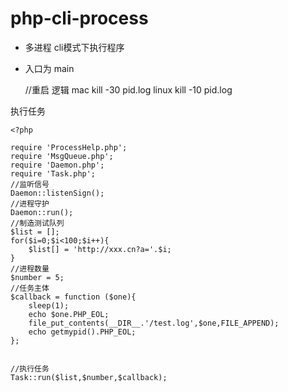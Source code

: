# php-cli-process
- 多进程 cli模式下执行程序
- 入口为 main

  //重启 逻辑  mac  kill -30 pid.log   linux kill -10 pid.log
  
执行任务
```
<?php

require 'ProcessHelp.php';
require 'MsgQueue.php';
require 'Daemon.php';
require 'Task.php';
//监听信号
Daemon::listenSign();
//进程守护
Daemon::run();
//制造测试队列
$list = [];
for($i=0;$i<100;$i++){
    $list[] = 'http://xxx.cn?a='.$i;
}
//进程数量
$number = 5;
//任务主体
$callback = function ($one){
    sleep(1);
    echo $one.PHP_EOL;
    file_put_contents(__DIR__.'/test.log',$one,FILE_APPEND);
    echo getmypid().PHP_EOL;
};


//执行任务
Task::run($list,$number,$callback);
```
